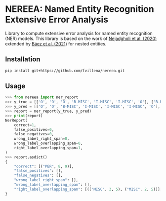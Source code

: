 # NEREEA: Named Entity Recognition Extensive Error Analysis

Library to compute extensive error analysis for named entity recognition (NER) models. This library is based on the work of [Nejadgholi et al. (2020)](https://aclanthology.org/2020.bionlp-1.19/) extended by [Báez et al. (2021)](https://dl.acm.org/doi/abs/10.1145/3498324) for nested entities.

## Installation

```bash
pip install git+https://github.com/fvillena/nereea.git
```

## Usage

```python
>>> from nereea import ner_report
>>> y_true = [['O', 'O', 'O', 'B-MISC', 'I-MISC', 'I-MISC', 'O'], ['B-PER', 'I-PER', 'O']]
>>> y_pred = [['O', 'O', 'B-MISC', 'I-MISC', 'I-MISC', 'I-MISC', 'O'], ['B-PER', 'I-PER', 'O']]
>>> report = ner_report(y_true, y_pred)
>>> print(report)
NerReport(
    correct=1,
    false_positives=0,
    false_negatives=0,
    wrong_label_right_span=0,
    wrong_label_overlapping_span=0,
    right_label_overlapping_span=1,
)
>>> report.asdict()
{
    "correct": [("PER", 8, 9)],
    "false_positives": [],
    "false_negatives": [],
    "wrong_label_right_span": [],
    "wrong_label_overlapping_span": [],
    "right_label_overlapping_span": [(("MISC", 3, 5), ("MISC", 2, 5))],
}
```

